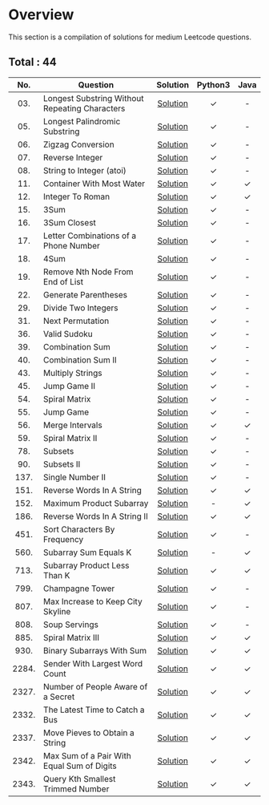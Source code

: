 # Overview

This section is a compilation of solutions for medium Leetcode questions.


## Total : 44


| No. | Question | Solution | Python3 | Java |
|:---:|----------|:--------:|:-------:|:----:|
| 03. | Longest Substring Without Repeating Characters | [Solution](https://github.com/ezryn-zaharoff/leetcode-solutions/blob/master/medium/Q0003.md) | ✓ | - |
| 05. | Longest Palindromic Substring | [Solution](https://github.com/ezryn-zaharoff/leetcode-solutions/blob/master/medium/Q0005.md) | ✓ | - |
| 06. | Zigzag Conversion | [Solution](https://github.com/ezryn-zaharoff/leetcode-solutions/blob/master/medium/Q0006.md) | ✓ | - |
| 07. | Reverse Integer | [Solution](https://github.com/ezryn-zaharoff/leetcode-solutions/blob/master/medium/Q0007.md) | ✓ | - |
| 08. | String to Integer (atoi) | [Solution](https://github.com/ezryn-zaharoff/leetcode-solutions/blob/master/medium/Q0008.md) | ✓ | - |
| 11. | Container With Most Water | [Solution](https://github.com/ezryn-zaharoff/leetcode-solutions/blob/master/medium/Q0011.md) | ✓ | ✓ |
| 12. | Integer To Roman | [Solution](https://github.com/ezryn-zaharoff/leetcode-solutions/blob/master/medium/Q0012.md) | ✓ | ✓ |
| 15. | 3Sum | [Solution](https://github.com/ezryn-zaharoff/leetcode-solutions/blob/master/medium/Q0015.md) | ✓ | - |
| 16. | 3Sum Closest | [Solution](https://github.com/ezryn-zaharoff/leetcode-solutions/blob/master/medium/Q0016.md) | ✓ | - |
| 17. | Letter Combinations of a Phone Number | [Solution](https://github.com/ezryn-zaharoff/leetcode-solutions/blob/master/medium/Q0017.md) | ✓ | - |
| 18. | 4Sum | [Solution](https://github.com/ezryn-zaharoff/leetcode-solutions/blob/master/medium/Q0018.md) | ✓ | - |
| 19. | Remove Nth Node From End of List | [Solution](https://github.com/ezryn-zaharoff/leetcode-solutions/blob/master/medium/Q0019.md) | ✓ | - |
| 22. | Generate Parentheses | [Solution](https://github.com/ezryn-zaharoff/leetcode-solutions/blob/master/medium/Q0022.md) | ✓ | - |
| 29. | Divide Two Integers | [Solution](https://github.com/ezryn-zaharoff/leetcode-solutions/blob/master/medium/Q0029.md) | ✓ | - |
| 31. | Next Permutation | [Solution](https://github.com/ezryn-zaharoff/leetcode-solutions/blob/master/medium/Q0031.md) | ✓ | - |
| 36. | Valid Sudoku | [Solution](https://github.com/ezryn-zaharoff/leetcode-solutions/blob/master/medium/Q0036.md) | ✓ | - |
| 39. | Combination Sum | [Solution](https://github.com/ezryn-zaharoff/leetcode-solutions/blob/master/medium/Q0039.md) | ✓ | - |
| 40. | Combination Sum II | [Solution](https://github.com/ezryn-zaharoff/leetcode-solutions/blob/master/medium/Q0040.md) | ✓ | - |
| 43. | Multiply Strings | [Solution](https://github.com/ezryn-zaharoff/leetcode-solutions/blob/master/medium/Q0043.md) | ✓ | - |
| 45. | Jump Game II | [Solution](https://github.com/ezryn-zaharoff/leetcode-solutions/blob/master/medium/Q0045.md) | ✓ | - |
| 54. | Spiral Matrix | [Solution](https://github.com/ezryn-zaharoff/leetcode-solutions/blob/master/medium/Q0054.md) | ✓ | - |
| 55. | Jump Game | [Solution](https://github.com/ezryn-zaharoff/leetcode-solutions/blob/master/medium/Q0055.md) | ✓ | - |
| 56. | Merge Intervals | [Solution](https://github.com/ezryn-zaharoff/leetcode-solutions/blob/master/medium/Q0056.md) | ✓ | ✓ |
| 59. | Spiral Matrix II | [Solution](https://github.com/ezryn-zaharoff/leetcode-solutions/blob/master/medium/Q0059.md) | ✓ | - |
| 78. | Subsets | [Solution](https://github.com/ezryn-zaharoff/leetcode-solutions/blob/master/medium/Q0078.md) | ✓ | - |
| 90. | Subsets II | [Solution](https://github.com/ezryn-zaharoff/leetcode-solutions/blob/master/medium/Q0090.md) | ✓ | - |
| 137. | Single Number II | [Solution](https://github.com/ezryn-zaharoff/leetcode-solutions/blob/master/medium/Q0137.md) | ✓ | - |
| 151. | Reverse Words In A String | [Solution](https://github.com/ezryn-zaharoff/leetcode-solutions/blob/master/medium/Q0151.md) | ✓ | ✓ |
| 152. | Maximum Product Subarray | [Solution](https://github.com/ezryn-zaharoff/leetcode-solutions/blob/master/medium/Q0152.md) | - | ✓ |
| 186. | Reverse Words In A String II | [Solution](https://github.com/ezryn-zaharoff/leetcode-solutions/blob/master/medium/Q0186.md) | ✓ | ✓ |
| 451. | Sort Characters By Frequency | [Solution](https://github.com/ezryn-zaharoff/leetcode-solutions/blob/master/medium/Q0451.md) | ✓ | - |
| 560. | Subarray Sum Equals K | [Solution](https://github.com/ezryn-zaharoff/leetcode-solutions/blob/master/medium/Q0560.md) | - | ✓ |
| 713. | Subarray Product Less Than K | [Solution](https://github.com/ezryn-zaharoff/leetcode-solutions/blob/master/medium/Q0713.md) | ✓ | ✓ |
| 799. | Champagne Tower | [Solution](https://github.com/ezryn-zaharoff/leetcode-solutions/blob/master/medium/Q0799.md) | ✓ | - |
| 807. | Max Increase to Keep City Skyline | [Solution](https://github.com/ezryn-zaharoff/leetcode-solutions/blob/master/medium/Q0807.md) | ✓ | - |
| 808. | Soup Servings | [Solution](https://github.com/ezryn-zaharoff/leetcode-solutions/blob/master/medium/Q0808.md) | ✓ | - |
| 885. | Spiral Matrix III | [Solution](https://github.com/ezryn-zaharoff/leetcode-solutions/blob/master/medium/Q0885.md) | ✓ | ✓ |
| 930. | Binary Subarrays With Sum | [Solution](https://github.com/ezryn-zaharoff/leetcode-solutions/blob/master/medium/Q0930.md) | ✓ | ✓ |
| 2284. | Sender With Largest Word Count | [Solution](https://github.com/ezryn-zaharoff/leetcode-solutions/blob/master/medium/Q2284.md) | ✓ | ✓ |
| 2327. | Number of People Aware of a Secret | [Solution](https://github.com/ezryn-zaharoff/leetcode-solutions/blob/master/medium/Q2327.md) | ✓ | ✓ |
| 2332. | The Latest Time to Catch a Bus | [Solution](https://github.com/ezryn-zaharoff/leetcode-solutions/blob/master/medium/Q2332.md) | ✓ | ✓ |
| 2337. | Move Pieves to Obtain a String | [Solution](https://github.com/ezryn-zaharoff/leetcode-solutions/blob/master/medium/Q2337.md) | ✓ | ✓ |
| 2342. | Max Sum of a Pair With Equal Sum of Digits | [Solution](https://github.com/ezryn-zaharoff/leetcode-solutions/blob/master/medium/Q2342.md) | ✓ | ✓ |
| 2343. | Query Kth Smallest Trimmed Number | [Solution](https://github.com/ezryn-zaharoff/leetcode-solutions/blob/master/medium/Q2343.md) | ✓ | ✓ |
